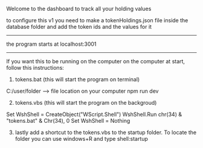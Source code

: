 Welcome to the dashboard to track all your holding values

to configure this v1 you need to make a tokenHoldings.json file inside the database folder and add the token ids and the values for it

--------------------------------

the program starts at localhost:3001

--------------------------------


If you want this to be running on the computer on the computer at start, follow this instructions:


1) tokens.bat (this will start the program on terminal)

C:/user/folder  --> file location on your computer
npm run dev


2) tokens.vbs (this will start the program on the backgroud)

Set WshShell = CreateObject("WScript.Shell")
WshShell.Run chr(34) & "tokens.bat" & Chr(34), 0
Set WshShell = Nothing 


3) lastly add a shortcut to the tokens.vbs to the startup folder.
To locate the folder you can use windows+R and type shell:startup
